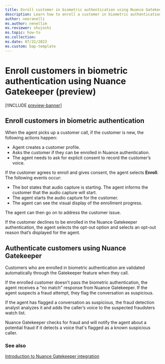 ```yaml
---
title: Enroll customer in biometric authentication using Nuance Gatekeeper (preview)
description: Learn how to enroll a customer in biometric authentication using Nuance Gatekeeper. 
author: neeranelli
ms.author: nenellim
ms.reviewer: shujoshi
ms.topic: how-to 
ms.collection:
ms.date: 07/31/2023
ms.custom: bap-template 
---
```


# Enroll customers in biometric authentication using Nuance Gatekeeper (preview)

[!INCLUDE [preview-banner](../../../shared-content/shared/preview-includes/preview-note-d365.md)]

## Enroll customers in biometric authentication

When the agent picks up a customer call, if the customer is new, the following actions happen:

- Agent creates a customer profile.
- Asks the customer if they can be enrolled in Nuance authentication.
- The agent needs to ask for explicit consent to record the customer’s voice.

If the customer agrees to enroll and gives consent, the agent selects **Enroll**. The following events occur:

- The bot states that audio capture is starting. The agent informs the customer that the audio capture will start.
- The agent starts the audio capture for the customer.
- The agent can see the visual display of the enrollment progress.

The agent can then go on to address the customer issue.

If the customer declines to be enrolled in the Nuance Gatekeeper authentication, the agent selects the opt-out option and selects an opt-out reason that’s displayed for the agent.

## Authenticate customers using Nuance Gatekeeper

Customers who are enrolled in biometric authentication are validated automatically through the Gatekeeper feature when they call.

If the enrolled customer doesn’t pass the biometric authentication, the agent receives a “no match” response from Nuance Gatekeeper. If the agent suspects a fraud attempt, they flag the conversation as suspicious.

If the agent has flagged a conversation as suspicious, the fraud detection analyst analyzes it and adds the caller’s voice to the suspected fraudsters watch list.

Nuance Gatekeeper checks for fraud and will notify the agent about a potential fraud if it detects a voice that's flagged as a known suspicious caller.

### See also

[Introduction to Nuance Gatekeeper integration](nuance-gatekeeper-introduction.md)  